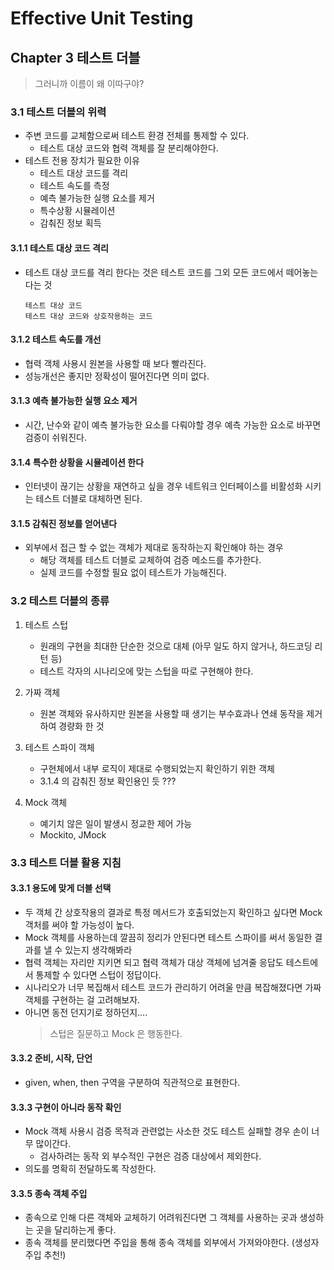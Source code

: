 # Effective Unit Testing
## Chapter 3 테스트 더블
> 그러니까 이름이 왜 이따구야?

### 3.1 테스트 더블의 위력
- 주변 코드를 교체함으로써 테스트 환경 전체를 통제할 수 있다.
    - 테스트 대상 코드와 협력 객체를 잘 분리해야한다.
- 테스트 전용 장치가 필요한 이유
    - 테스트 대상 코드를 격리
    - 테스트 속도를 측정
    - 예측 불가능한 실행 요소를 제거
    - 특수상황 시뮬레이션
    - 감춰진 정보 획득

####  3.1.1 테스트 대상 코드 격리
- 테스트 대상 코드를 격리 한다는 것은 테스트 코드를 그외 모든 코드에서 떼어놓는다는 것
    ```
    테스트 대상 코드
    테스트 대상 코드와 상호작용하는 코드
    ```

#### 3.1.2 테스트 속도를 개선
- 협력 객체 사용시 원본을 사용할 때 보다 빨라진다.
- 성능개선은 좋지만 정확성이 떨어진다면 의미 없다.

#### 3.1.3 예측 불가능한 실행 요소 제거
- 시간, 난수와 같이 예측 불가능한 요소를 다뤄야할 경우 예측 가능한 요소로 바꾸면 검증이 쉬워진다.

#### 3.1.4 특수한 상황을 시뮬레이션 한다
- 인터넷이 끊기는 상황을 재연하고 싶을 경우 네트워크 인터페이스를 비활성화 시키는 테스트 더블로 대체하면 된다.

#### 3.1.5 감춰진 정보를 얻어낸다
- 외부에서 접근 할 수 없는 객체가 제대로 동작하는지 확인해야 하는 경우
    - 해당 객체를 테스트 더블로 교체하여 검증 메소드를 추가한다.
    - 실제 코드를 수정할 필요 없이 테스트가 가능해진다.

### 3.2 테스트 더블의 종류
1. 테스트 스텁
    - 원래의 구현을 최대한 단순한 것으로 대체 (아무 일도 하지 않거나, 하드코딩 리턴 등)
    - 테스트 각자의 시나리오에 맞는 스텁을 따로 구현해야 한다.
2. 가짜 객체
    - 원본 객체와 유사하지만 원본을 사용할 때 생기는 부수효과나 연쇄 동작을 제거하여 경량화 한 것
3. 테스트 스파이 객체
    - 구현체에서 내부 로직이 제대로 수행되었는지 확인하기 위한 객체
    - 3.1.4 의 감춰진 정보 확인용인 듯 ???

4. Mock 객체
    - 예기치 않은 일이 발생시 정교한 제어 가능
    - Mockito, JMock 

### 3.3 테스트 더블 활용 지침

#### 3.3.1 용도에 맞게 더블 선택
- 두 객체 간 상호작용의 결과로 특정 메서드가 호출되었는지 확인하고 싶다면 Mock 객처를 써야 할 가능성이 높다.
- Mock 객체를 사용하는데 깔끔히 정리가 안된다면 테스트 스파이를 써서 동일한 결과를 낼 수 있는지 생각해봐라
- 협력 객체는 자리만 지키면 되고 협력 객체가 대상 객체에 넘겨줄 응답도 테스트에서 통제할 수 있다면 스텁이 정답이다.
- 시나리오가 너무 복집해서 테스트 코드가 관리하기 어려울 만큼 복잡해졌다면 가짜 객체를 구현하는 걸 고려해보자.
- 아니면 동전 던지기로 정하던지....
    > 스텁은 질문하고 Mock 은 행동한다.

#### 3.3.2 준비, 시작, 단언
- given, when, then 구역을 구분하여 직관적으로 표현한다.

#### 3.3.3 구현이 아니라 동작 확인
- Mock 객체 사용시 검증 목적과 관련없는 사소한 것도 테스트 실패할 경우 손이 너무 많이간다.
    - 검사하려는 동작 외 부수적인 구현은 검증 대상에서 제외한다.
- 의도를 명확히 전달하도록 작성한다.

#### 3.3.5 종속 객체 주입
- 종속으로 인해 다른 객체와 교체하기 어려워진다면 그 객체를 사용하는 곳과 생성하는 곳을 달리하는게 좋다.
- 종속 객체를 분리했다면 주입을 통해 종속 객체를 외부에서 가져와야한다. (생성자 주입 추천!)
